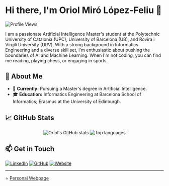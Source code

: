 # Hi there, I'm Oriol Miró López-Feliu 👋

![Profile Views](https://komarev.com/ghpvc/?username=oriolmirolf&color=blueviolet)

I am a passionate Artificial Intelligence Master's student at the Polytechnic University of Catalonia (UPC), University of Barcelona (UB), and Rovira i Virgili University (URV). With a strong background in Informatics Engineering and a diverse skill set, I'm enthusiastic about pushing the boundaries of AI and Machine Learning. When I'm not coding, you can find me reading, playing chess, or engaging in sports.

## 🚀 About Me

- 🔭 **Currently:** Pursuing a Master's degree in Artificial Intelligence.
- 🎓 **Education:** Informatics Engineering at Barcelona School of Informatics; Erasmus at the University of Edinburgh.

## 📈 GitHub Stats

<p align="center">
  <!-- Stats card: clean, no rank letter, full numbers, auto dark/light -->
  <picture>
    <source
      srcset="https://github-readme-stats-oriol.vercel.app/api?username=oriolmirolf&show_icons=true&include_all_commits=true&count_private=true&hide_rank=true&number_format=long&theme=github_dark&cache_seconds=86400&v=5"
      media="(prefers-color-scheme: dark)"
    />
    <source
      srcset="https://github-readme-stats-oriol.vercel.app/api?username=oriolmirolf&show_icons=true&include_all_commits=true&count_private=true&hide_rank=true&number_format=long&cache_seconds=86400&v=5"
      media="(prefers-color-scheme: light), (prefers-color-scheme: no-preference)"
    />
    <img alt="Oriol's GitHub stats"
      src="https://github-readme-stats-oriol.vercel.app/api?username=oriolmirolf&show_icons=true&include_all_commits=true&count_private=true&hide_rank=true&number_format=long&v=5" />
  </picture>

  <!-- Top languages: compact, wider set, still counts private -->
  <picture>
    <source
      srcset="https://github-readme-stats-oriol.vercel.app/api/top-langs/?username=oriolmirolf&layout=compact&langs_count=8&hide=Jupyter%20Notebook,html&count_private=true&theme=github_dark&cache_seconds=86400&v=5"
      media="(prefers-color-scheme: dark)"
    />
    <source
      srcset="https://github-readme-stats-oriol.vercel.app/api/top-langs/?username=oriolmirolf&layout=compact&langs_count=8&hide=Jupyter%20Notebook,html&count_private=true&cache_seconds=86400&v=5"
      media="(prefers-color-scheme: light), (prefers-color-scheme: no-preference)"
    />
    <img alt="Top languages"
      src="https://github-readme-stats-oriol.vercel.app/api/top-langs/?username=oriolmirolf&layout=compact&langs_count=8&hide=Jupyter%20Notebook,html&count_private=true&v=5" />
  </picture>



## 📫 Get in Touch

[![LinkedIn](https://img.shields.io/badge/-Oriol%20Miró%20-blue?style=flat-square&logo=Linkedin&logoColor=white&link=https://www.linkedin.com/in/oriol-miro/)](https://www.linkedin.com/in/oriol-miro/)
[![GitHub](https://img.shields.io/github/followers/oriolmirolf?label=GitHub&style=social)](https://github.com/oriolmirolf)
[![Website](https://img.shields.io/badge/-Website-black?style=flat-square&logo=github&logoColor=white&link=https://oriolmirolf.github.io/)](https://oriolmirolf.github.io/)

---

⭐️ [Personal Webpage](https://oriolmirolf.github.io)
